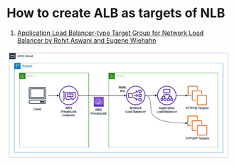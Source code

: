 
# How to create ALB as targets of NLB

1. [Application Load Balancer-type Target Group for Network Load Balancer by Rohit Aswani and Eugene Wiehahn](https://aws.amazon.com/blogs/networking-and-content-delivery/application-load-balancer-type-target-group-for-network-load-balancer/)

<img src="./images/aws-networking-nlb-1.png" title="aws-networking-nlb" width="900"/>
